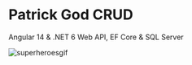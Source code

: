 # Patrick God CRUD
 Angular 14 & .NET 6  Web API, EF Core & SQL Server
 
![superheroesgif](https://user-images.githubusercontent.com/79089796/226066003-45797d74-fcb6-4444-a5b7-787ca0e00d2d.gif)
